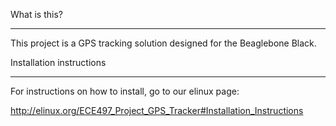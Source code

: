 
What is this?
__________________

This project is a GPS tracking solution designed for the Beaglebone Black.

Installation instructions
__________________________
For instructions on how to install, go to our elinux page:

http://elinux.org/ECE497_Project_GPS_Tracker#Installation_Instructions
